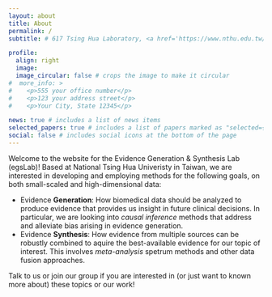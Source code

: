 ```yaml
---
layout: about
title: About
permalink: /
subtitle: # 617 Tsing Hua Laboratory, <a href='https://www.nthu.edu.tw/'>National Tsing Hua University</a>.

profile:
  align: right
  image:
  image_circular: false # crops the image to make it circular
#  more_info: >
#    <p>555 your office number</p>
#    <p>123 your address street</p>
#    <p>Your City, State 12345</p>

news: true # includes a list of news items
selected_papers: true # includes a list of papers marked as "selected={true}"
social: false # includes social icons at the bottom of the page
---
```


Welcome to the website for the Evidence Generation & Synthesis Lab (egsLab)! Based at National Tsing Hua Univeristy in Taiwan, we are interested in developing and employing methods for the following goals, on both small-scaled and high-dimensional data:

- Evidence **Generation**: How biomedical data should be analyzed to produce evidence that provides us insight in future clinical decisions. In particular, we are looking into _causal inference_ methods that address and alleviate bias arising in evidence generation.
- Evidence **Synthesis**: How evidence from multiple sources can be robustly combined to aquire the best-available evidence for our topic of interest. This involves _meta-analysis_ spetrum methods and other data fusion approaches.

Talk to us or join our group if you are interested in (or just want to known more about) these topics or our work!
